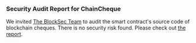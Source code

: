 ### Security Audit Report for ChainCheque

We invited [The BlockSec Team](https://www.blocksecteam.com) to audit the smart contract's source code of blockchain cheques. There is no security risk found. Please check out [the report](./Security-Audit-Report-for-ChainCheque.pdf).

